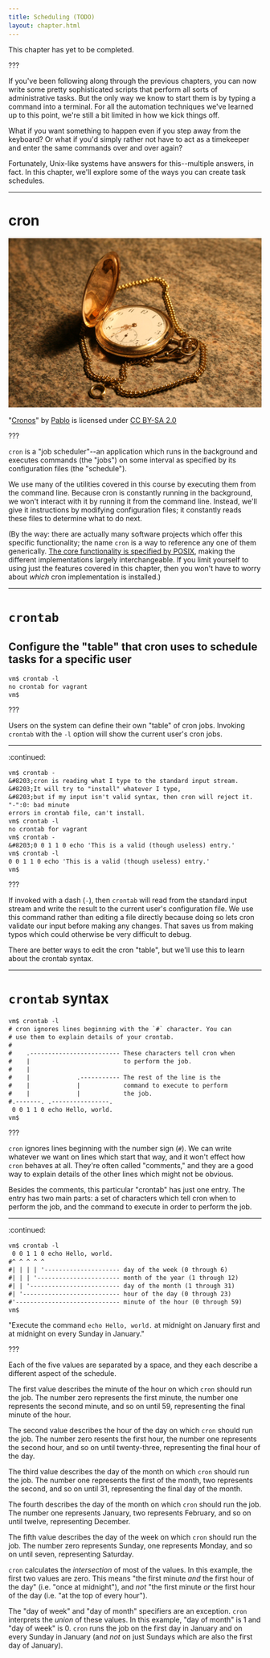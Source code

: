 ```yaml
---
title: Scheduling (TODO)
layout: chapter.html
---
```


This chapter has yet to be completed.

???

If you've been following along through the previous chapters, you can now write
some pretty sophisticated scripts that perform all sorts of administrative
tasks. But the only way we know to start them is by typing a command into a
terminal. For all the automation techniques we've learned up to this point,
we're still a bit limited in how we kick things off.

What if you want something to happen even if you step away from the keyboard?
Or what if you'd simply rather not have to act as a timekeeper and enter the
same commands over and over again?

Fortunately, Unix-like systems have answers for this--multiple answers, in
fact. In this chapter, we'll explore some of the ways you can create task
schedules.

---

# cron

![a pocket watch](pocket-watch.jpg)

"[Cronos](https://www.flickr.com/photos/lordferguson/987040351/)" by
[Pablo](https://www.flickr.com/photos/lordferguson/) is licensed under
[CC BY-SA 2.0](https://creativecommons.org/licenses/by-sa/2.0/)

???

`cron` is a "job scheduler"--an application which runs in the background and
executes commands (the "jobs") on some interval as specified by its
configuration files (the "schedule").

We use many of the utilities covered in this course by executing them from the
command line. Because cron is constantly running in the background, we won't
interact with it by running it from the command line. Instead, we'll give it
instructions by modifying configuration files; it constantly reads these files
to determine what to do next.

(By the way: there are actually many software projects which offer this
specific functionality; the name `cron` is a way to reference any one of them
generically. [The core functionality is specified by
POSIX](https://pubs.opengroup.org/onlinepubs/9699919799/utilities/crontab.html),
making the different implementations largely interchangeable. If you limit
yourself to using just the features covered in this chapter, then you won't
have to worry about *which* cron implementation is installed.)

---

# `crontab`

## Configure the "table" that cron uses to schedule tasks for a specific user

```terminal
vm$ crontab -l
no crontab for vagrant
vm$ 
```

???

Users on the system can define their own "table" of cron jobs. Invoking
`crontab` with the `-l` option will show the current user's cron jobs.

---

:continued:

```terminal
vm$ crontab -
&#8203;cron is reading what I type to the standard input stream.
&#8203;It will try to "install" whatever I type,
&#8203;but if my input isn't valid syntax, then cron will reject it.
"-":0: bad minute
errors in crontab file, can't install.
vm$ crontab -l
no crontab for vagrant
vm$ crontab -
&#8203;0 0 1 1 0 echo 'This is a valid (though useless) entry.'
vm$ crontab -l
0 0 1 1 0 echo 'This is a valid (though useless) entry.'
vm$ 
```

???

If invoked with a dash (`-`), then `crontab` will read from the standard input
stream and write the result to the current user's configuration file. We use
this command rather than editing a file directly because doing so lets cron
validate our input before making any changes. That saves us from making typos
which could otherwise be very difficult to debug.

There are better ways to edit the cron "table", but we'll use this to learn
about the crontab syntax.

---

# `crontab` syntax

```terminal
vm$ crontab -l
# cron ignores lines beginning with the `#` character. You can
# use them to explain details of your crontab.
#
#    .------------------------- These characters tell cron when
#    |                          to perform the job.
#    |
#    |             .----------- The rest of the line is the
#    |             |            command to execute to perform
#    |             |            the job.
#.-------. .----------------.
 0 0 1 1 0 echo Hello, world.
vm$ 
```

???

`cron` ignores lines beginning with the number sign (`#`). We can write
whatever we want on lines which start that way, and it won't effect how `cron`
behaves at all. They're often called "comments," and they are a good way to
explain details of the other lines which might not be obvious.

Besides the comments, this particular "crontab" has just one entry. The entry
has two main parts: a set of characters which tell cron when to perform the
job, and the command to execute in order to perform the job.

---

:continued:

```terminal
vm$ crontab -l
 0 0 1 1 0 echo Hello, world.
#^ ^ ^ ^ ^
#| | | | '--------------------- day of the week (0 through 6)
#| | | '----------------------- month of the year (1 through 12)
#| | '------------------------- day of the month (1 through 31)
#| '--------------------------- hour of the day (0 through 23)
#'----------------------------- minute of the hour (0 through 59)
vm$ 
```

"Execute the command `echo Hello, world.` at midnight on January first and at
midnight on every Sunday in January."

???

Each of the five values are separated by a space, and they each describe a
different aspect of the schedule.

The first value describes the minute of the hour on which `cron` should run the
job. The number zero represents the first minute, the number one represents
the second minute, and so on until 59, representing the final minute of the
hour.

The second value describes the hour of the day on which `cron` should run the
job. The number zero resents the first hour, the number one represents the
second hour, and so on until twenty-three, representing the final hour of the
day.

The third value describes the day of the month on which `cron` should run the
job. The number one represents the first of the month, two represents the
second, and so on until 31, representing the final day of the month.

The fourth describes the day of the month on which `cron` should run the job.
The number one represents January, two represents February, and so on until
twelve, representing December.

The fifth value describes the day of the week on which `cron` should run the
job. The number zero represents Sunday, one represents Monday, and so on until
seven, representing Saturday.

`cron` calculates the *intersection* of most of the values. In this example,
the first two values are zero. This means "the first minute *and* the first
hour of the day" (i.e. "once at midnight"), and *not* "the first minute *or*
the first hour of the day (i.e. "at the top of every hour").

The "day of week" and "day of month" specifiers are an exception. `cron`
interprets the *union* of these values. In this example, "day of month" is 1
and "day of week" is 0. `cron` runs the job on the first day in January and on
every Sunday in January (and *not* on just Sundays which are also the first day
of January).
